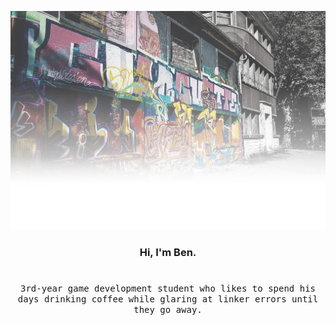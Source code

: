 ![Scrolling Text](https://raw.githubusercontent.com/ben-millar/ben-millar/master/githubTopBanner2.png)

<h3 align="center">Hi, I'm Ben.</h3>

#

<p align="center">
  <samp>3rd-year game development student who likes to spend his days drinking coffee while glaring at linker errors until they go away.</samp>
</p>
<!--
**ben-millar/ben-millar** is a ✨ _special_ ✨ repository because its `README.md` (this file) appears on your GitHub profile.

Here are some ideas to get you started:

- 🔭 I’m currently working on ...
- 🌱 I’m currently learning ...
- 👯 I’m looking to collaborate on ...
- 🤔 I’m looking for help with ...
- 💬 Ask me about ...
- 📫 How to reach me: ...
- 😄 Pronouns: ...
- ⚡ Fun fact: ...
-->

